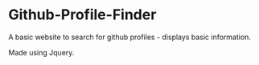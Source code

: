 # Github-Profile-Finder

A basic website to search for github profiles - displays basic information.

Made using Jquery.
